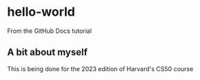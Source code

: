 # hello-world
From the GitHub Docs tutorial

## A bit about myself

This is being done for the 2023 edition of Harvard's CS50 course
